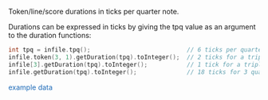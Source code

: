 <span class="title-snippet">Token/line/score durations in ticks per quarter note.</span>

Durations can be expressed in ticks by giving the tpq value as an
argument to the duration functions:

```cpp
int tpq = infile.tpq();                           // 6 ticks per quarter note
infile.token(3, 1).getDuration(tpq).toInteger();  // 2 ticks for a triplet 8th note
infile[3].getDuration(tpq).toInteger();           // 1 tick for a triplet 16th note
infile.getDuration(tpq).toInteger();              // 18 ticks for 3 quarter notes
```

<span style="cursor:pointer; color:#1e6bb8" class="example1" title='/doc/snippet/example1.html'>example data</span>



